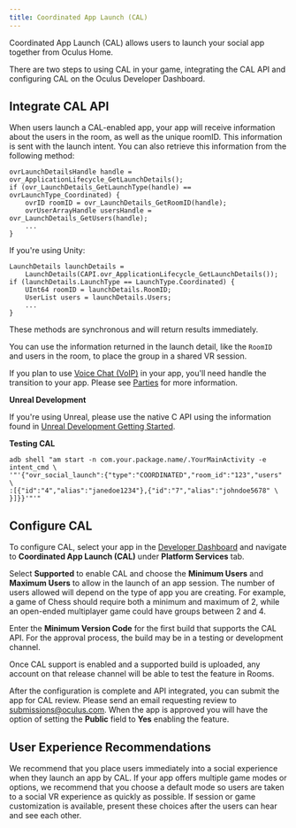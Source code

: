 ```yaml
---
title: Coordinated App Launch (CAL)
---
```


Coordinated App Launch (CAL) allows users to launch your social app together from Oculus Home.

There are two steps to using CAL in your game, integrating the CAL API and configuring CAL on the Oculus Developer Dashboard. 

## Integrate CAL API

When users launch a CAL-enabled app, your app will receive information about the users in the room, as well as the unique roomID. This information is sent with the launch intent. You can also retrieve this information from the following method: 

```
ovrLaunchDetailsHandle handle = ovr_ApplicationLifecycle_GetLaunchDetails();
if (ovr_LaunchDetails_GetLaunchType(handle) == ovrLaunchType_Coordinated) {
    ovrID roomID = ovr_LaunchDetails_GetRoomID(handle);
    ovrUserArrayHandle usersHandle = ovr_LaunchDetails_GetUsers(handle);
    ...
}
```

If you're using Unity:

```
LaunchDetails launchDetails =
    LaunchDetails(CAPI.ovr_ApplicationLifecycle_GetLaunchDetails());
if (launchDetails.LaunchType == LaunchType.Coordinated) {
    UInt64 roomID = launchDetails.RoomID;
    UserList users = launchDetails.Users;
    ...
}
```

These methods are synchronous and will return results immediately.

You can use the information returned in the launch detail, like the `RoomID` and users in the room, to place the group in a shared VR session.

If you plan to use [Voice Chat (VoIP)](/documentation/platform/latest/concepts/dg-cc-voip/) in your app, you'll need handle the transition to your app. Please see [Parties](/documentation/platform/latest/concepts/dg-cc-parties/) for more information.

**Unreal Development**

If you're using Unreal, please use the native C API using the information found in [Unreal Development Getting Started](/documentation/platform/latest/concepts/pgsg-unreal-gsg/).

**Testing CAL**

```
adb shell "am start -n com.your.package.name/.YourMainActivity -e intent_cmd \
'"'{"ovr_social_launch":{"type":"COORDINATED","room_id":"123","users" \
:[{"id":"4","alias":"janedoe1234"},{"id":"7","alias":"johndoe5678" \
}]}}'"'"
```

## Configure CAL

To configure CAL, select your app in the [Developer Dashboard](https://dashboard.oculus.com/) and navigate to **Coordinated App Launch (CAL)** under **Platform Services** tab.

Select **Supported** to enable CAL and choose the **Minimum Users** and **Maximum Users** to allow in the launch of an app session. The number of users allowed will depend on the type of app you are creating. For example, a game of Chess should require both a minimum and maximum of 2, while an open-ended multiplayer game could have groups between 2 and 4.

Enter the **Minimum Version Code** for the first build that supports the CAL API. For the approval process, the build may be in a testing or development channel.

Once CAL support is enabled and a supported build is uploaded, any account on that release channel will be able to test the feature in Rooms.

After the configuration is complete and API integrated, you can submit the app for CAL review. Please send an email requesting review to [submissions@oculus.com](mailto:submissions@oculus.com). When the app is approved you will have the option of setting the **Public** field to **Yes** enabling the feature.

## User Experience Recommendations

We recommend that you place users immediately into a social experience when they launch an app by CAL. If your app offers multiple game modes or options, we recommend that you choose a default mode so users are taken to a social VR experience as quickly as possible. If session or game customization is available, present these choices after the users can hear and see each other.
